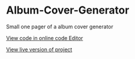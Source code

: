 # Album-Cover-Generator
Small one pager of a album cover generator

[View code in online code Editor](https://github1s.com/Blemming/Album-Cover-Generator)

[View live version of project](https://raw.githack.com/Blemming/Album-Cover-Generator/main/index.html)
